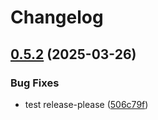 # Changelog

## [0.5.2](https://github.com/splx-ai/agentic-radar/compare/v0.5.1...v0.5.2) (2025-03-26)


### Bug Fixes

* test release-please ([506c79f](https://github.com/splx-ai/agentic-radar/commit/506c79f30d3869bfe1e4feee58ce3471c0a12abd))
